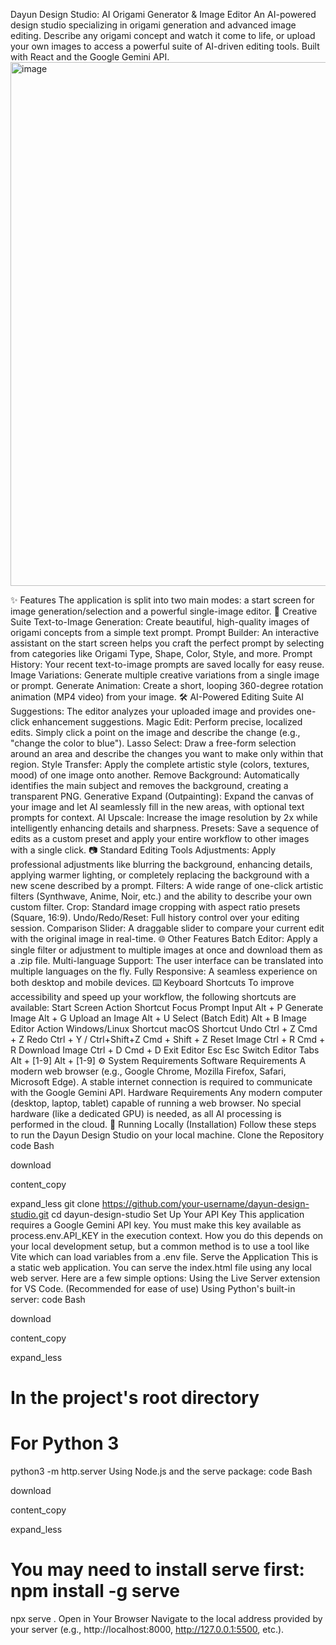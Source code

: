 Dayun Design Studio: AI Origami Generator & Image Editor
An AI-powered design studio specializing in origami generation and advanced image editing. Describe any origami concept and watch it come to life, or upload your own images to access a powerful suite of AI-driven editing tools. Built with React and the Google Gemini API.
<img width="1254" height="838" alt="image" src="https://github.com/user-attachments/assets/024b350e-e208-4dab-bf7b-043e85a8a350" />
<!--![alt text](https://storage.googleapis.com/maker-suite-gallery/images/project-samples/dayun_design_studio_screenshot.png)
 Replace with your own screenshot -->
✨ Features
The application is split into two main modes: a start screen for image generation/selection and a powerful single-image editor.
🎨 Creative Suite
Text-to-Image Generation: Create beautiful, high-quality images of origami concepts from a simple text prompt.
Prompt Builder: An interactive assistant on the start screen helps you craft the perfect prompt by selecting from categories like Origami Type, Shape, Color, Style, and more.
Prompt History: Your recent text-to-image prompts are saved locally for easy reuse.
Image Variations: Generate multiple creative variations from a single image or prompt.
Generate Animation: Create a short, looping 360-degree rotation animation (MP4 video) from your image.
🛠️ AI-Powered Editing Suite
AI Suggestions: The editor analyzes your uploaded image and provides one-click enhancement suggestions.
Magic Edit: Perform precise, localized edits. Simply click a point on the image and describe the change (e.g., "change the color to blue").
Lasso Select: Draw a free-form selection around an area and describe the changes you want to make only within that region.
Style Transfer: Apply the complete artistic style (colors, textures, mood) of one image onto another.
Remove Background: Automatically identifies the main subject and removes the background, creating a transparent PNG.
Generative Expand (Outpainting): Expand the canvas of your image and let AI seamlessly fill in the new areas, with optional text prompts for context.
AI Upscale: Increase the image resolution by 2x while intelligently enhancing details and sharpness.
Presets: Save a sequence of edits as a custom preset and apply your entire workflow to other images with a single click.
📷 Standard Editing Tools
Adjustments: Apply professional adjustments like blurring the background, enhancing details, applying warmer lighting, or completely replacing the background with a new scene described by a prompt.
Filters: A wide range of one-click artistic filters (Synthwave, Anime, Noir, etc.) and the ability to describe your own custom filter.
Crop: Standard image cropping with aspect ratio presets (Square, 16:9).
Undo/Redo/Reset: Full history control over your editing session.
Comparison Slider: A draggable slider to compare your current edit with the original image in real-time.
🌐 Other Features
Batch Editor: Apply a single filter or adjustment to multiple images at once and download them as a .zip file.
Multi-language Support: The user interface can be translated into multiple languages on the fly.
Fully Responsive: A seamless experience on both desktop and mobile devices.
⌨️ Keyboard Shortcuts
To improve accessibility and speed up your workflow, the following shortcuts are available:
Start Screen
Action	Shortcut
Focus Prompt Input	Alt + P
Generate Image	Alt + G
Upload an Image	Alt + U
Select (Batch Edit)	Alt + B
Image Editor
Action	Windows/Linux Shortcut	macOS Shortcut
Undo	Ctrl + Z	Cmd + Z
Redo	Ctrl + Y / Ctrl+Shift+Z	Cmd + Shift + Z
Reset Image	Ctrl + R	Cmd + R
Download Image	Ctrl + D	Cmd + D
Exit Editor	Esc	Esc
Switch Editor Tabs	Alt + [1-9]	Alt + [1-9]
⚙️ System Requirements
Software Requirements
A modern web browser (e.g., Google Chrome, Mozilla Firefox, Safari, Microsoft Edge).
A stable internet connection is required to communicate with the Google Gemini API.
Hardware Requirements
Any modern computer (desktop, laptop, tablet) capable of running a web browser.
No special hardware (like a dedicated GPU) is needed, as all AI processing is performed in the cloud.
🚀 Running Locally (Installation)
Follow these steps to run the Dayun Design Studio on your local machine.
Clone the Repository
code
Bash

download

content_copy

expand_less
git clone https://github.com/your-username/dayun-design-studio.git
cd dayun-design-studio
Set Up Your API Key
This application requires a Google Gemini API key. You must make this key available as process.env.API_KEY in the execution context. How you do this depends on your local development setup, but a common method is to use a tool like Vite which can load variables from a .env file.
Serve the Application
This is a static web application. You can serve the index.html file using any local web server. Here are a few simple options:
Using the Live Server extension for VS Code. (Recommended for ease of use)
Using Python's built-in server:
code
Bash

download

content_copy

expand_less
# In the project's root directory
# For Python 3
python3 -m http.server
Using Node.js and the serve package:
code
Bash

download

content_copy

expand_less
# You may need to install serve first: npm install -g serve
npx serve .
Open in Your Browser
Navigate to the local address provided by your server (e.g., http://localhost:8000, http://127.0.0.1:5500, etc.).
